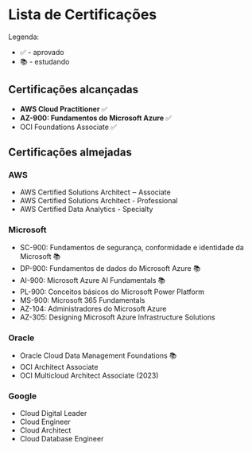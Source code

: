 # Lista de  Certificações

Legenda:
- ✅ - aprovado
- 📚 - estudando

## Certificações alcançadas
- **AWS Cloud Practitioner** ✅
- **AZ-900: Fundamentos do Microsoft Azure** ✅
- OCI Foundations Associate ✅  

## Certificações almejadas
### AWS
- AWS Certified Solutions Architect ‒ Associate
- AWS Certified Solutions Architect - Professional
- AWS Certified Data Analytics - Specialty

### Microsoft
- SC-900: Fundamentos de segurança, conformidade e identidade da Microsoft 📚
- DP-900: Fundamentos de dados do Microsoft Azure 📚
- AI-900: Microsoft Azure AI Fundamentals 📚
- PL-900: Conceitos básicos do Microsoft Power Platform
- MS-900: Microsoft 365 Fundamentals
- AZ-104: Administradores do Microsoft Azure
- AZ-305: Designing Microsoft Azure Infrastructure Solutions
  
### Oracle
- Oracle Cloud Data Management Foundations 📚  
- OCI Architect Associate
- OCI Multicloud Architect Associate (2023)

### Google
- Cloud Digital Leader
- Cloud Engineer
- Cloud Architect
- Cloud Database Engineer
